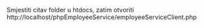 Smjestiti citav folder u htdocs, zatim otvoriti http://localhost/phpEmployeeService/employeeServiceClient.php